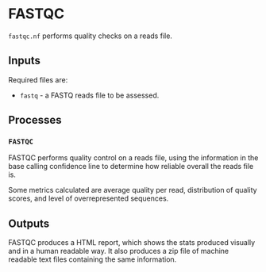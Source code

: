 # FASTQC

`fastqc.nf` performs quality checks on a reads file.

## Inputs

Required files are:

- `fastq` - a FASTQ reads file to be assessed.

## Processes

### `FASTQC`

FASTQC performs quality control on a reads file, using the information in the base calling confidence line to determine how reliable overall the reads file is.

Some metrics calculated are average quality per read, distribution of quality scores, and level of overrepresented sequences.

## Outputs

FASTQC produces a HTML report, which shows the stats produced visually and in a human readable way.
It also produces a zip file of machine readable text files containing the same information.